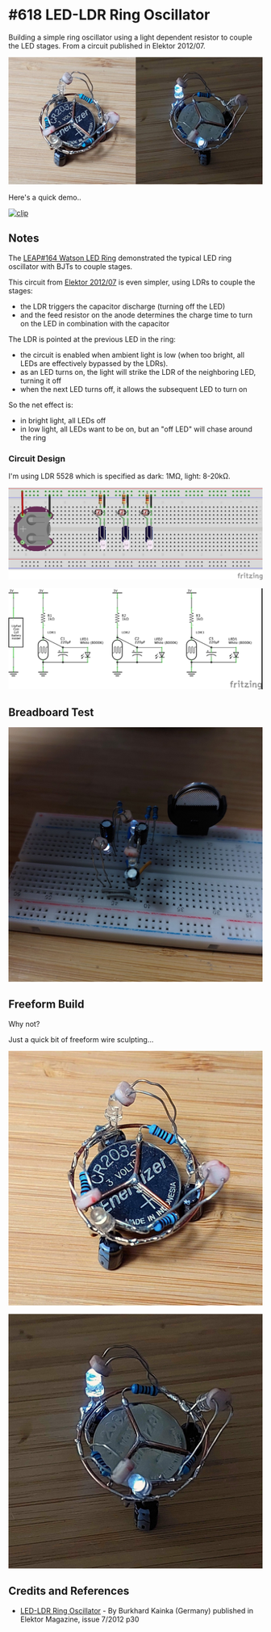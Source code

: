 # #618 LED-LDR Ring Oscillator

Building a simple ring oscillator using a light dependent resistor to couple the LED stages. From a circuit published in Elektor 2012/07.

![Build](./assets/LdrLedRing_build.jpg?raw=true)

Here's a quick demo..

[![clip](https://img.youtube.com/vi/LFlyb8KRiKg/0.jpg)](https://www.youtube.com/watch?v=LFlyb8KRiKg)

## Notes

The [LEAP#164 Watson LED Ring](../WatsonLedRing) demonstrated the typical LED ring oscillator with BJTs to couple stages.

This circuit from [Elektor 2012/07](https://www.elektormagazine.com/magazine/elektor-201207/19908/) is even simpler, using LDRs to couple the stages:

* the LDR triggers the capacitor discharge (turning off the LED)
* and the feed resistor on the anode determines the charge time to turn on the LED in combination with the capacitor

The LDR is pointed at the previous LED in the ring:

* the circuit is enabled when ambient light is low (when too bright, all LEDs are effectively bypassed by the LDRs).
* as an LED turns on, the light will strike the LDR of the neighboring LED, turning it off
* when the next LED turns off, it allows the subsequent LED to turn on

So the net effect is:

* in bright light, all LEDs off
* in low light, all LEDs want to be on, but an "off LED" will chase around the ring

### Circuit Design

I'm using LDR 5528 which is specified as dark: 1MΩ, light: 8-20kΩ.

![bb](./assets/LdrLedRing_bb.jpg?raw=true)

![schematic](./assets/LdrLedRing_schematic.jpg?raw=true)

## Breadboard Test

![bb_build](./assets/LdrLedRing_bb_build.jpg?raw=true)

## Freeform Build

Why not?

Just a quick bit of freeform wire sculpting...

![build01](./assets/build01.jpg?raw=true)

![build02](./assets/build02.jpg?raw=true)

## Credits and References

* [LED-LDR Ring Oscillator](https://www.elektormagazine.com/magazine/elektor-201207/19908/) - By Burkhard Kainka (Germany) published in Elektor Magazine, issue 7/2012 p30
